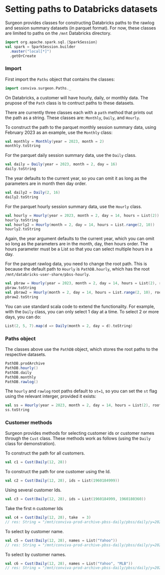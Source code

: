 # Setting paths to Databricks datasets

Surgeon provides classes for constructing Databricks paths to the rawlog and
session summary datasets (in parquet format). For now, these classes are
limited to paths on the `/mnt`  Databricks directory.

```scala mdoc
import org.apache.spark.sql.{SparkSession}
val spark = SparkSession.builder
  .master("local[*]")
  .getOrCreate
```

### Import
First import the `Paths` object that contains the classes:

```scala mdoc 
import conviva.surgeon.Paths._
```

On Databricks, a customer will have hourly, daily, or monthly data. The prupose
of the `Path` class is to contruct paths to these datasets. 

There are currently three classes each with a `path` method that prints out the
path as a string. These classes are: `Monthly`, `Daily`, and `Hourly`.

To construct the path to the parquet monthly session summary data, using
February 2023 as an example, use the `Monthly` class: 

```scala mdoc
val monthly = Monthly(year = 2023, month = 2)
monthly.toString
```

For the parquet daily session summary data, use the `Daily` class.

```scala mdoc 
val daily = Daily(year = 2023, month = 2, day = 16)
daily.toString
```

The year defaults to the current year, so you can omit it as long as the
parameters are in month then day order. 

```scala mdoc
val daily2 = Daily(2, 16)
daily2.toString
```

For the parquet hourly session summary data, use the `Hourly` class. 

```scala mdoc 
val hourly = Hourly(year = 2023, month = 2, day = 14, hours = List(2))
hourly.toString
val hourly2 = Hourly(month = 2, day = 14, hours = List.range(2, 10))
hourly2.toString
```
Again, the year argument defaults to the current year, which you can omit so
long as the parameters are in the month, day, then hours order. The hours parameter
must be a List so that you can select multiple hours in a day. 

For the parquet rawlog data, you need to change the root path.  This is because
the default path to `Hourly` is `PathDB.hourly`, which has the root `/mnt/databricks-user-share/pbss-hourly`.

```scala mdoc 
val pbraw = Hourly(year = 2023, month = 2, day = 14, hours = List(2), root = PathDB.rawlog())
pbraw.toString
val pbraw2 = Hourly(month = 2, day = 14, hours = List.range(2, 10), root = PathDB.rawlog())
pbraw2.toString
```

You can use standard scala code to extend the functionality. For example, with
the `Daily` class, you can only select 1 day at a time. To select 2 or more
days, you can do:

```scala mdoc
List(2, 5, 7).map(d => Daily(month = 2, day = d).toString)
```


### Paths object

The classes above use the `PathDB` object, which stores the root paths to
the respective datasets.

```scala mdoc 
PathDB.prodArchive
PathDB.hourly()
PathDB.daily
PathDB.monthly
PathDB.rawlog()
```
The `hourly` and `rawlog` root paths default to `st=1`, so you can set the `st`
flag using the relevant interger, provided it exists:


```scala mdoc 
val ss = Hourly(year = 2023, month = 2, day = 14, hours = List(2), root = PathDB.hourly(st=2))
ss.toString
```

### Customer methods

Surgeon provides methods for selecting customer ids or customer names through
the `Cust` class. These methods work as follows (using the `Daily`
class for demonstration).

To construct the path for all customers.

```scala mdoc 
val c1 = Cust(Daily(12, 28))
```
To construct the path for one customer using the Id. 

```scala mdoc
val c2 = Cust(Daily(12, 28), ids = List(1960184999))
```

Using several customer Ids.

```scala mdoc
val c3 = Cust(Daily(12, 28), ids = List(1960184999, 1960180360))
``` 
Take the first n customer Ids

```scala 
val c4 = Cust(Daily(12, 28), take  = 3)
// res: String = "/mnt/conviva-prod-archive-pbss-daily/pbss/daily/y=2023/m=12/dt=d2023_12_28_08_00_to_2023_12_29_08_00/cust={1960180360,1960180361,1960180388}"
```

To select by customer name.

```scala 
val c5 = Cust(Daily(12, 28), names = List("Yahoo"))
// res: String = "/mnt/conviva-prod-archive-pbss-daily/pbss/daily/y=2023/m=12/dt=d2023_12_28_08_00_to_2023_12_29_08_00/cust={450695772}"

``` 
To select by customer names.
```scala 
val c6 = Cust(Daily(12, 28), names = List("Yahoo", "MLB"))
// res: String = "/mnt/conviva-prod-archive-pbss-daily/pbss/daily/y=2023/m=12/dt=d2023_12_28_08_00_to_2023_12_29_08_00/cust={450695772,1960180361}"
``` 
